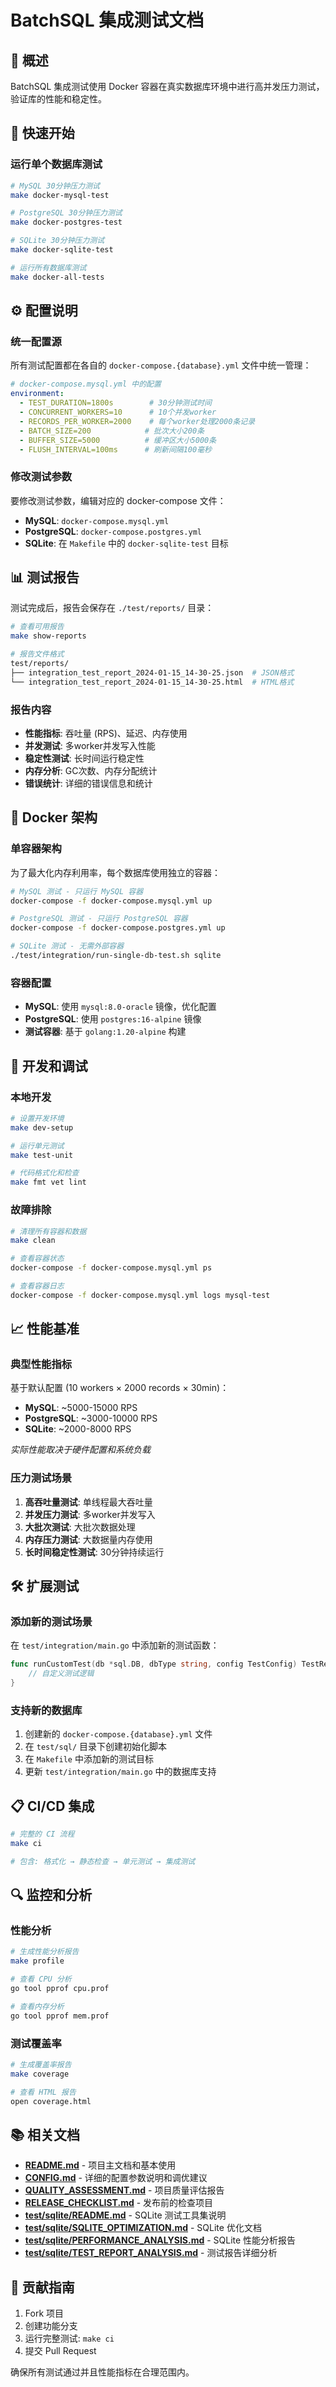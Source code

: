 # BatchSQL 集成测试文档

## 🎯 概述

BatchSQL 集成测试使用 Docker 容器在真实数据库环境中进行高并发压力测试，验证库的性能和稳定性。

## 🚀 快速开始

### 运行单个数据库测试

```bash
# MySQL 30分钟压力测试
make docker-mysql-test

# PostgreSQL 30分钟压力测试  
make docker-postgres-test

# SQLite 30分钟压力测试
make docker-sqlite-test

# 运行所有数据库测试
make docker-all-tests
```

## ⚙️ 配置说明

### 统一配置源

所有测试配置都在各自的 `docker-compose.{database}.yml` 文件中统一管理：

```yaml
# docker-compose.mysql.yml 中的配置
environment:
  - TEST_DURATION=1800s        # 30分钟测试时间
  - CONCURRENT_WORKERS=10      # 10个并发worker
  - RECORDS_PER_WORKER=2000    # 每个worker处理2000条记录
  - BATCH_SIZE=200            # 批次大小200条
  - BUFFER_SIZE=5000          # 缓冲区大小5000条
  - FLUSH_INTERVAL=100ms      # 刷新间隔100毫秒
```

### 修改测试参数

要修改测试参数，编辑对应的 docker-compose 文件：

- **MySQL**: `docker-compose.mysql.yml`
- **PostgreSQL**: `docker-compose.postgres.yml`
- **SQLite**: 在 `Makefile` 中的 `docker-sqlite-test` 目标

## 📊 测试报告

测试完成后，报告会保存在 `./test/reports/` 目录：

```bash
# 查看可用报告
make show-reports

# 报告文件格式
test/reports/
├── integration_test_report_2024-01-15_14-30-25.json  # JSON格式
└── integration_test_report_2024-01-15_14-30-25.html  # HTML格式
```

### 报告内容

- **性能指标**: 吞吐量 (RPS)、延迟、内存使用
- **并发测试**: 多worker并发写入性能
- **稳定性测试**: 长时间运行稳定性
- **内存分析**: GC次数、内存分配统计
- **错误统计**: 详细的错误信息和统计

## 🐳 Docker 架构

### 单容器架构

为了最大化内存利用率，每个数据库使用独立的容器：

```bash
# MySQL 测试 - 只运行 MySQL 容器
docker-compose -f docker-compose.mysql.yml up

# PostgreSQL 测试 - 只运行 PostgreSQL 容器  
docker-compose -f docker-compose.postgres.yml up

# SQLite 测试 - 无需外部容器
./test/integration/run-single-db-test.sh sqlite
```

### 容器配置

- **MySQL**: 使用 `mysql:8.0-oracle` 镜像，优化配置
- **PostgreSQL**: 使用 `postgres:16-alpine` 镜像
- **测试容器**: 基于 `golang:1.20-alpine` 构建

## 🔧 开发和调试

### 本地开发

```bash
# 设置开发环境
make dev-setup

# 运行单元测试
make test-unit

# 代码格式化和检查
make fmt vet lint
```

### 故障排除

```bash
# 清理所有容器和数据
make clean

# 查看容器状态
docker-compose -f docker-compose.mysql.yml ps

# 查看容器日志
docker-compose -f docker-compose.mysql.yml logs mysql-test
```

## 📈 性能基准

### 典型性能指标

基于默认配置 (10 workers × 2000 records × 30min)：

- **MySQL**: ~5000-15000 RPS
- **PostgreSQL**: ~3000-10000 RPS  
- **SQLite**: ~2000-8000 RPS

*实际性能取决于硬件配置和系统负载*

### 压力测试场景

1. **高吞吐量测试**: 单线程最大吞吐量
2. **并发压力测试**: 多worker并发写入
3. **大批次测试**: 大批次数据处理
4. **内存压力测试**: 大数据量内存使用
5. **长时间稳定性测试**: 30分钟持续运行

## 🛠️ 扩展测试

### 添加新的测试场景

在 `test/integration/main.go` 中添加新的测试函数：

```go
func runCustomTest(db *sql.DB, dbType string, config TestConfig) TestResult {
    // 自定义测试逻辑
}
```

### 支持新的数据库

1. 创建新的 `docker-compose.{database}.yml` 文件
2. 在 `test/sql/` 目录下创建初始化脚本
3. 在 `Makefile` 中添加新的测试目标
4. 更新 `test/integration/main.go` 中的数据库支持

## 📋 CI/CD 集成

```bash
# 完整的 CI 流程
make ci

# 包含: 格式化 → 静态检查 → 单元测试 → 集成测试
```

## 🔍 监控和分析

### 性能分析

```bash
# 生成性能分析报告
make profile

# 查看 CPU 分析
go tool pprof cpu.prof

# 查看内存分析  
go tool pprof mem.prof
```

### 测试覆盖率

```bash
# 生成覆盖率报告
make coverage

# 查看 HTML 报告
open coverage.html
```

## 📚 相关文档

- **[README.md](README.md)** - 项目主文档和基本使用
- **[CONFIG.md](CONFIG.md)** - 详细的配置参数说明和调优建议
- **[QUALITY_ASSESSMENT.md](QUALITY_ASSESSMENT.md)** - 项目质量评估报告
- **[RELEASE_CHECKLIST.md](RELEASE_CHECKLIST.md)** - 发布前的检查项目
- **[test/sqlite/README.md](test/sqlite/README.md)** - SQLite 测试工具集说明
- **[test/sqlite/SQLITE_OPTIMIZATION.md](test/sqlite/SQLITE_OPTIMIZATION.md)** - SQLite 优化文档
- **[test/sqlite/PERFORMANCE_ANALYSIS.md](test/sqlite/PERFORMANCE_ANALYSIS.md)** - SQLite 性能分析报告
- **[test/sqlite/TEST_REPORT_ANALYSIS.md](test/sqlite/TEST_REPORT_ANALYSIS.md)** - 测试报告详细分析

## 🤝 贡献指南

1. Fork 项目
2. 创建功能分支
3. 运行完整测试: `make ci`
4. 提交 Pull Request

确保所有测试通过并且性能指标在合理范围内。